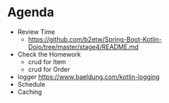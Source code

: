 # Agenda
* Review Time
  * https://github.com/b2etw/Spring-Boot-Kotlin-Dojo/tree/master/stage4/README.md
* Check the Homework
  * crud for Item
  * crud for Order
* logger https://www.baeldung.com/kotlin-logging
* Schedule
* Caching
